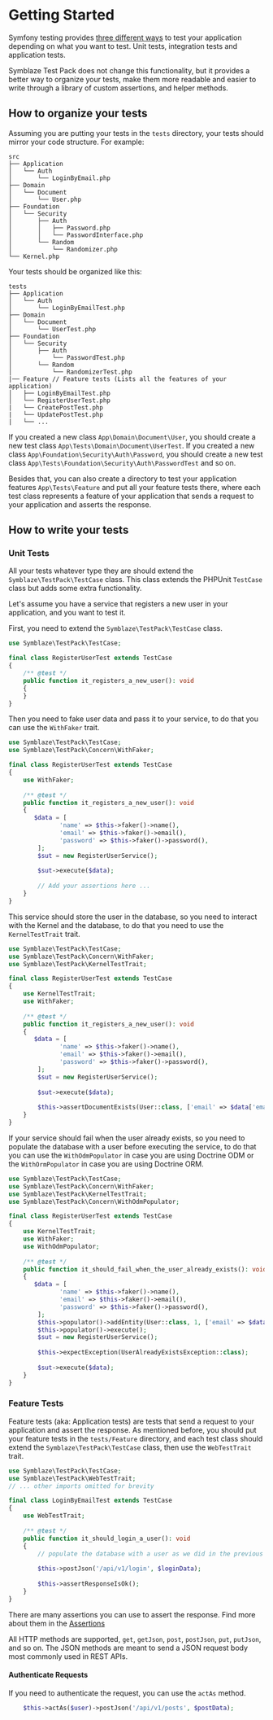 # Getting Started

Symfony testing provides [three different ways](https://symfony.com/doc/current/testing.html#types-of-tests) to test
your application depending on what you want to test. Unit tests, integration tests and application tests.

Symblaze Test Pack does not change this functionality, but it provides a better way to organize your tests, make them
more readable and easier to write through a library of custom assertions, and helper methods.

## How to organize your tests

Assuming you are putting your tests in the `tests` directory, your tests should mirror your code structure. For example:

```
src
├── Application
│   └── Auth
│       └── LoginByEmail.php
├── Domain
│   └── Document
│       └── User.php
├── Foundation
│   └── Security
│       ├── Auth
│       │   ├── Password.php
│       │   └── PasswordInterface.php
│       └── Random
│           └── Randomizer.php
└── Kernel.php
```

Your tests should be organized like this:

```
tests
├── Application
│   └── Auth
│       └── LoginByEmailTest.php
├── Domain
│   └── Document
│       └── UserTest.php
├── Foundation
│   └── Security
│       ├── Auth
│           └── PasswordTest.php
│       └── Random
│           └── RandomizerTest.php
|── Feature // Feature tests (Lists all the features of your application)
│   ├── LoginByEmailTest.php 
│   └── RegisterUserTest.php
|   └── CreatePostTest.php
|   └── UpdatePostTest.php
|   └── ...
```

If you created a new class `App\Domain\Document\User`, you should create a new test
class `App\Tests\Domain\Document\UserTest`. If you created a new class `App\Foundation\Security\Auth\Password`, you
should create a new test class `App\Tests\Foundation\Security\Auth\PasswordTest` and so on.

Besides that, you can also create a directory to test your application features `App\Tests\Feature` and put all your
feature tests there, where each test class represents a feature of your application that sends a request to your
application and asserts the response.

## How to write your tests

### Unit Tests

All your tests whatever type they are should extend the `Symblaze\TestPack\TestCase` class. This class extends the
PHPUnit `TestCase` class but adds some extra functionality.

Let's assume you have a service that registers a new user in your application, and you want to test it.

First, you need to extend the `Symblaze\TestPack\TestCase` class.

```php
use Symblaze\TestPack\TestCase;

final class RegisterUserTest extends TestCase
{
    /** @test */
    public function it_registers_a_new_user(): void 
    {
    } 
}
```

Then you need to fake user data and pass it to your service, to do that you can use the `WithFaker` trait.

```php
use Symblaze\TestPack\TestCase;
use Symblaze\TestPack\Concern\WithFaker;

final class RegisterUserTest extends TestCase
{   
    use WithFaker;
    
    /** @test */
    public function it_registers_a_new_user(): void 
    {
       $data = [
              'name' => $this->faker()->name(),
              'email' => $this->faker()->email(),
              'password' => $this->faker()->password(),
        ];
        $sut = new RegisterUserService();
        
        $sut->execute($data);
        
        // Add your assertions here ...
    }   
}
```

This service should store the user in the database, so you need to interact with the Kernel and the database, to do that
you need to use the `KernelTestTrait` trait.

```php
use Symblaze\TestPack\TestCase;
use Symblaze\TestPack\Concern\WithFaker;
use Symblaze\TestPack\KernelTestTrait;

final class RegisterUserTest extends TestCase
{   
    use KernelTestTrait;
    use WithFaker;
    
    /** @test */
    public function it_registers_a_new_user(): void 
    {
       $data = [
              'name' => $this->faker()->name(),
              'email' => $this->faker()->email(),
              'password' => $this->faker()->password(),
        ];
        $sut = new RegisterUserService();
        
        $sut->execute($data);
        
        $this->assertDocumentExists(User::class, ['email' => $data['email']]); // or you can use `assertEntityExists` if you are using Doctrine ORM
    }   
}
```

If your service should fail when the user already exists, so you need to populate the database with a user before
executing the service, to do that you can use the `WithOdmPopulator` in case you are using Doctrine ODM or the
`WithOrmPopulator` in case you are using Doctrine ORM.

```php
use Symblaze\TestPack\TestCase;
use Symblaze\TestPack\Concern\WithFaker;
use Symblaze\TestPack\KernelTestTrait;
use Symblaze\TestPack\Concern\WithOdmPopulator;

final class RegisterUserTest extends TestCase
{   
    use KernelTestTrait;
    use WithFaker;
    use WithOdmPopulator;
    
    /** @test */
    public function it_should_fail_when_the_user_already_exists(): void 
    {
       $data = [
              'name' => $this->faker()->name(),
              'email' => $this->faker()->email(),
              'password' => $this->faker()->password(),
        ];
        $this->populator()->addEntity(User::class, 1, ['email' => $data['email']]);
        $this->populator()->execute();
        $sut = new RegisterUserService();
        
        $this->expectException(UserAlreadyExistsException::class);
        
        $sut->execute($data);
    }
}
```

### Feature Tests

Feature tests (aka: Application tests) are tests that send a request to your application and assert the response.
As mentioned before, you should put your feature tests in the `tests/Feature` directory, and each test class should
extend the `Symblaze\TestPack\TestCase` class, then use the `WebTestTrait` trait.

```php
use Symblaze\TestPack\TestCase;
use Symblaze\TestPack\WebTestTrait;
// ... other imports omitted for brevity

final class LoginByEmailTest extends TestCase
{   
    use WebTestTrait;
    
    /** @test */
    public function it_should_login_a_user(): void 
    {
        // populate the database with a user as we did in the previous example
        
        $this->postJson('/api/v1/login', $loginData);
        
        $this->assertResponseIsOk();
    }     
}
```

There are many assertions you can use to assert the response. Find more about them in
the [Assertions](assertions/response.md)

All HTTP methods are supported, `get`, `getJson`, `post`, `postJson`, `put`, `putJson`, and so on. The JSON methods are
meant to send a JSON request body most commonly used in REST APIs.

#### Authenticate Requests

If you need to authenticate the request, you can use the `actAs` method.

```php
    $this->actAs($user)->postJson('/api/v1/posts', $postData);
```
